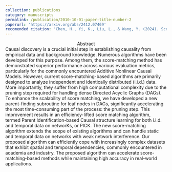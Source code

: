 ```yaml
---
collection: publications
category: manuscripts
permalink: /publication/2010-10-01-paper-title-number-2
paperurl: 'https://arxiv.org/abs/2412.07469'
recomended citation: 'Chen, H., Yi, K., Liu, L., & Wang, Y. (2024). Score-matching-based Structure Learning for Temporal Data on Networks. ArXiv, abs/2412.07469.'
---
```


<center>Abstract</center>
Causal discovery is a crucial initial step in establishing causality from empirical data and background knowledge. Numerous algorithms have been developed for this purpose. Among them, the score-matching method has demonstrated superior performance across various evaluation metrics, particularly for the commonly encountered Additive Nonlinear Causal Models. However, current score-matching-based algorithms are primarily designed to analyze independent and identically distributed (i.i.d.) data. More importantly, they suffer from high computational complexity due to the pruning step required for handling dense Directed Acyclic Graphs (DAGs). To enhance the scalability of score matching, we have developed a new parent-finding subroutine for leaf nodes in DAGs, significantly accelerating the most time-consuming part of the process: the pruning step. This improvement results in an efficiency-lifted score matching algorithm, termed Parent Identification-based Causal structure learning for both i.i.d. and temporal data on networKs, or PICK. The new score-matching algorithm extends the scope of existing algorithms and can handle static and temporal data on networks with weak network interference. Our proposed algorithm can efficiently cope with increasingly complex datasets that exhibit spatial and temporal dependencies, commonly encountered in academia and industry. The proposed algorithm can accelerate score-matching-based methods while maintaining high accuracy in real-world applications.
